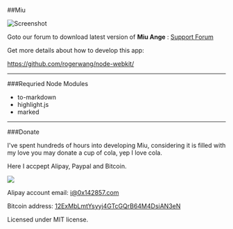 ##Miu

![Screenshot](https://miu.0x142857.com/img/miu-full-look.png)

Goto our forum to download latest version of **Miu Ange** : [Support Forum](https://miu.0x142857.com/forum)

Get more details about how to develop this app:

https://github.com/rogerwang/node-webkit/

---

###Requried Node Modules

- to-markdown
- highlight.js
- marked

---

###Donate

I've spent hundreds of hours into developing Miu, considering it is filled with my love you may donate a cup of cola, yep I love cola.

Here I accpept Alipay, Paypal and Bitcoin.

[![](https://www.paypalobjects.com/en_US/i/btn/btn_donate_LG.gif)](https://www.paypal.com/cgi-bin/webscr?cmd=_xclick&business=i%400x142857%2ecom&lc=C2&amount=10%2e00&currency_code=USD&button_subtype=services&bn=PP%2dBuyNowBF%3abtn_donate_LG%2egif%3aNonHosted)

Alipay account email: i@0x142857.com

Bitcoin address: [12ExMbLmtYsyyj4GTcGQrB64M4DsiAN3eN](http://blockexplorer.com/address/12ExMbLmtYsyyj4GTcGQrB64M4DsiAN3eN)

Licensed under MIT license.